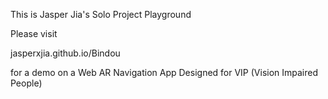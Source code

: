 This is Jasper Jia's Solo Project Playground

Please visit

jasperxjia.github.io/Bindou 

for a demo on a Web AR Navigation App Designed for VIP (Vision Impaired People) 
